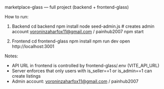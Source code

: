 marketplace-glass — full project (backend + frontend-glass)

How to run:
1. Backend
   cd backend
   npm install
   node seed-admin.js   # creates admin account voroninzaharfox11@gmail.com / painhub2007
   npm start

2. Frontend
   cd frontend-glass
   npm install
   npm run dev
   open http://localhost:3001

Notes:
- API URL in frontend is controlled by frontend-glass/.env (VITE_API_URL)
- Server enforces that only users with is_seller==1 or is_admin==1 can create listings
- Admin account: voroninzaharfox11@gmail.com / painhub2007
